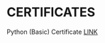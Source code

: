 # CERTIFICATES
Python (Basic) Certificate
[LINK](https://www.hackerrank.com/certificates/0c3d51d01940)
